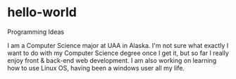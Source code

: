 # hello-world
Programming Ideas

I am a Computer Science major at UAA in Alaska. I'm not sure what exactly I want to do with my Computer Science degree once I get it, but so far I really enjoy front & back-end web development. I am also working on learning how to use Linux OS, having been a windows user all my life.
